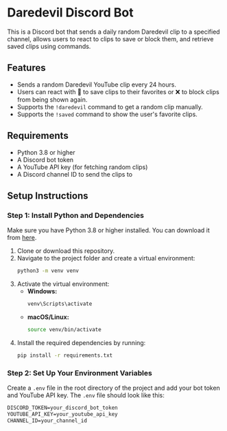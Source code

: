 # Daredevil Discord Bot

This is a Discord bot that sends a daily random Daredevil clip to a specified channel, allows users to react to clips to save or block them, and retrieve saved clips using commands.

## Features
- Sends a random Daredevil YouTube clip every 24 hours.
- Users can react with 🌟 to save clips to their favorites or ❌ to block clips from being shown again.
- Supports the `!daredevil` command to get a random clip manually.
- Supports the `!saved` command to show the user's favorite clips.

## Requirements

- Python 3.8 or higher
- A Discord bot token
- A YouTube API key (for fetching random clips)
- A Discord channel ID to send the clips to

## Setup Instructions

### Step 1: Install Python and Dependencies
Make sure you have Python 3.8 or higher installed. You can download it from [here](https://www.python.org/downloads/).

1. Clone or download this repository.
2. Navigate to the project folder and create a virtual environment:
    ```bash
    python3 -m venv venv
    ```
3. Activate the virtual environment:
    - **Windows:**
      ```bash
      venv\Scripts\activate
      ```
    - **macOS/Linux:**
      ```bash
      source venv/bin/activate
      ```
4. Install the required dependencies by running:
    ```bash
    pip install -r requirements.txt
    ```

### Step 2: Set Up Your Environment Variables

Create a `.env` file in the root directory of the project and add your bot token and YouTube API key. The `.env` file should look like this:

```txt
DISCORD_TOKEN=your_discord_bot_token
YOUTUBE_API_KEY=your_youtube_api_key
CHANNEL_ID=your_channel_id
